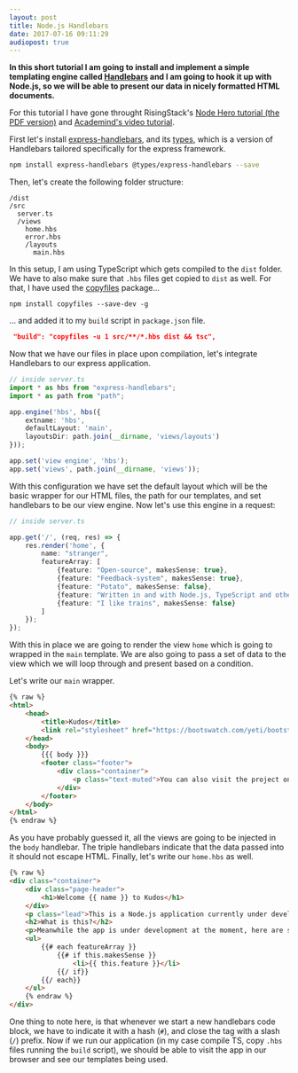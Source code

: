 ```yaml
---
layout: post
title: Node.js Handlebars
date: 2017-07-16 09:11:29
audiopost: true
---
```


**In this short tutorial I am going to install and implement a simple templating engine called [Handlebars](http://handlebarsjs.com) and I am going to hook it up with Node.js, so we will be able to present our data in nicely formatted HTML documents.**

For this tutorial I have gone throught RisingStack's [Node Hero tutorial (the PDF version)](https://blog.risingstack.com/node-hero-tutorial-getting-started-with-node-js/) and [Academind's video tutorial](https://www.youtube.com/watch?v=1srD3Mdvf50). 

First let's install [express-handlebars](https://github.com/ericf/express-handlebars), and its [types](https://www.npmjs.com/package/@types/express-handlebars), which is a version of Handlebars tailored specifically for the express framework. 

```bash
npm install express-handlebars @types/express-handlebars --save
```

Then, let's create the following folder structure:

```
/dist
/src
  server.ts
  /views
    home.hbs
    error.hbs 
    /layouts
      main.hbs
```

In this setup, I am using TypeScript which gets compiled to the `dist` folder. We have to also make sure that `.hbs` files get copied to `dist` as well. For that, I have used the [copyfiles](https://www.npmjs.com/package/copyfiles) package...

```
npm install copyfiles --save-dev -g
```

... and added it to my `build` script in `package.json` file.

```json
 "build": "copyfiles -u 1 src/**/*.hbs dist && tsc",
```

Now that we have our files in place upon compilation, let's integrate Handlebars to our express application.

```ts
// inside server.ts
import * as hbs from "express-handlebars";
import * as path from "path";

app.engine('hbs', hbs({
    extname: 'hbs', 
    defaultLayout: 'main', 
    layoutsDir: path.join(__dirname, 'views/layouts')
}));

app.set('view engine', 'hbs');
app.set('views', path.join(__dirname, 'views'));
```

With this configuration we have set the default layout which will be the basic wrapper for our HTML files, the path for our templates, and set handlebars to be our view engine. Now let's use this engine in a request:

```ts
// inside server.ts

app.get('/', (req, res) => {
    res.render('home', {
        name: "stranger",
        featureArray: [
            {feature: "Open-source", makesSense: true},
            {feature: "Feedback-system", makesSense: true},
            {feature: "Potato", makesSense: false},
            {feature: "Written in and with Node.js, TypeScript and other cool tools", makesSense: true},
            {feature: "I like trains", makesSense: false}
        ]
    });
});
```

With this in place we are going to render the view `home` which is going to wrapped in the `main` template. We are also going to pass a set of data to the view which we will loop through and present based on a condition.

Let's write our `main` wrapper. 

```html
{% raw %}
<html>
	<head>
		<title>Kudos</title>
		<link rel="stylesheet" href="https://bootswatch.com/yeti/bootstrap.min.css">
	</head>
	<body>
		{{{ body }}}
		<footer class="footer">
			<div class="container">
				<p class="text-muted">You can also visit the project on <a href="https://github.com/gaboratorium/kudos" target="_blank">GitHub</a>.</p>
			</div>
		</footer>
	</body>
</html> 
{% endraw %}
```

As you have probably guessed it, all the views are going to be injected in the `body` handlebar. The triple handlebars indicate that the data passed into it should not escape HTML. Finally, let's write our `home.hbs` as well.

```html
{% raw %}
<div class="container">
	<div class="page-header">
		<h1>Welcome {{ name }} to Kudos</h1>
	</div>
	<p class="lead">This is a Node.js application currently under development. <a href="https://gaboratorium.github.io" target="_blank">Visit my blog</a> to follow to follow up with the project's progress.</a></p>
	<h2>What is this?</h2>
	<p>Meanwhile the app is under development at the moment, here are some of the main key characteristics:</p>
	<ul>
		{{# each featureArray }}
			{{# if this.makesSense }}
				<li>{{ this.feature }}</li>
			{{/ if}}
		{{/ each}}
	</ul>
	{% endraw %}
</div>
```

One thing to note here, is that whenever we start a new handlebars code block, we have to indicate it with a hash (`#`), and close the tag with a slash (`/`) prefix. Now if we run our application (in my case compile TS, copy `.hbs` files running the `build` script), we should be able to visit the app in our browser and see our templates being used.
